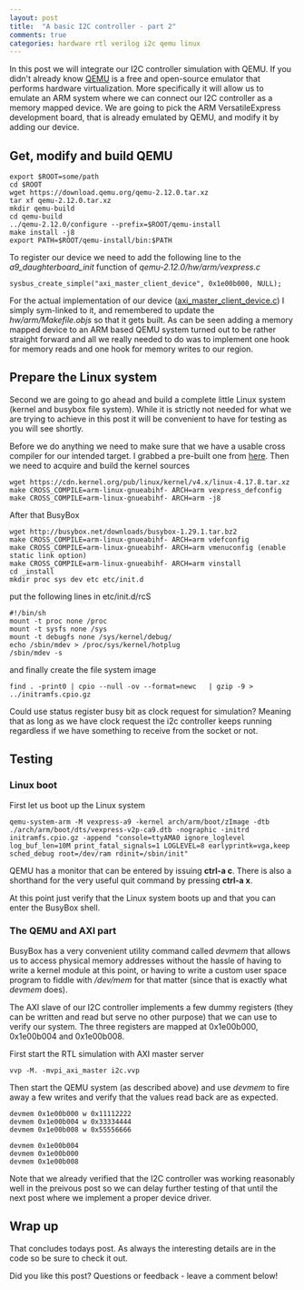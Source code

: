 ```yaml
---
layout: post
title:  "A basic I2C controller - part 2"
comments: true
categories: hardware rtl verilog i2c qemu linux
---
```


In this post we will integrate our I2C controller simulation with QEMU. If
you didn't already know [QEMU](https://en.wikipedia.org/wiki/QEMU) is a free and
open-source emulator that performs hardware virtualization. More specifically
it will allow us to emulate an ARM system where we can connect our I2C
controller as a memory mapped device. We are going to pick the ARM
VersatileExpress development board, that is already emulated by QEMU, and
modify it by adding our device.

## Get, modify and build QEMU
```
export $ROOT=some/path
cd $ROOT
wget https://download.qemu.org/qemu-2.12.0.tar.xz
tar xf qemu-2.12.0.tar.xz
mkdir qemu-build
cd qemu-build
../qemu-2.12.0/configure --prefix=$ROOT/qemu-install
make install -j8
export PATH=$ROOT/qemu-install/bin:$PATH
```

To register our device we need to add the following line to the
*a9_daughterboard_init* function of *qemu-2.12.0/hw/arm/vexpress.c*
```
sysbus_create_simple("axi_master_client_device", 0x1e00b000, NULL);
```
For the actual implementation of our device
([axi_master_client_device.c](https://github.com/markus-zzz/i2c-controller/blob/master/qemu/axi_master_client_device.c))
I simply sym-linked to it, and remembered to update the *hw/arm/Makefile.objs*
so that it gets built. As can be seen adding a memory mapped device to an ARM
based QEMU system turned out to be rather straight forward and all we really
needed to do was to implement one hook for memory reads and one hook for memory
writes to our region.

## Prepare the Linux system
Second we are going to go ahead and build a complete little Linux system
(kernel and busybox file system). While it is strictly not needed for what we
are trying to achieve in this post it will be convenient to have for testing as
you will see shortly.

Before we do anything we need to make sure that we have a usable cross compiler
for our intended target. I grabbed a pre-built one from
[here](https://releases.linaro.org/components/toolchain/binaries/latest-6/arm-linux-gnueabihf/).
Then we need to acquire and build the kernel sources
```
wget https://cdn.kernel.org/pub/linux/kernel/v4.x/linux-4.17.8.tar.xz
make CROSS_COMPILE=arm-linux-gnueabihf- ARCH=arm vexpress_defconfig
make CROSS_COMPILE=arm-linux-gnueabihf- ARCH=arm -j8
```
After that BusyBox
```
wget http://busybox.net/downloads/busybox-1.29.1.tar.bz2
make CROSS_COMPILE=arm-linux-gnueabihf- ARCH=arm vdefconfig
make CROSS_COMPILE=arm-linux-gnueabihf- ARCH=arm vmenuconfig (enable static link option)
make CROSS_COMPILE=arm-linux-gnueabihf- ARCH=arm vinstall
cd _install
mkdir proc sys dev etc etc/init.d
```
put the following lines in etc/init.d/rcS
```
#!/bin/sh
mount -t proc none /proc
mount -t sysfs none /sys
mount -t debugfs none /sys/kernel/debug/
echo /sbin/mdev > /proc/sys/kernel/hotplug
/sbin/mdev -s
```
and finally create the file system image
```
find . -print0 | cpio --null -ov --format=newc   | gzip -9 > ../initramfs.cpio.gz
```
Could use status register busy bit as clock request for simulation? Meaning
that as long as we have clock request the i2c controller keeps running
regardless if we have something to receive from the socket or not.

## Testing

### Linux boot
First let us boot up the Linux system
```
qemu-system-arm -M vexpress-a9 -kernel arch/arm/boot/zImage -dtb ./arch/arm/boot/dts/vexpress-v2p-ca9.dtb -nographic -initrd initramfs.cpio.gz -append "console=ttyAMA0 ignore_loglevel log_buf_len=10M print_fatal_signals=1 LOGLEVEL=8 earlyprintk=vga,keep sched_debug root=/dev/ram rdinit=/sbin/init"
```
QEMU has a monitor that can be entered by issuing **ctrl-a c**. There is also a
shorthand for the very useful quit command by pressing **ctrl-a x**.


At this point just verify that the Linux system boots up and that you can enter
the BusyBox shell.

### The QEMU and AXI part
BusyBox has a very convenient utility command called *devmem* that allows us to
access physical memory addresses without the hassle of having to write a kernel
module at this point, or having to write a custom user space program to fiddle
with */dev/mem* for that matter (since that is exactly what *devmem* does).

The AXI slave of our I2C controller implements a few dummy registers (they can
be written and read but serve no other purpose) that we can use to verify our
system. The three registers are mapped at 0x1e00b000, 0x1e00b004 and
0x1e00b008.

First start the RTL simulation with AXI master server
```
vvp -M. -mvpi_axi_master i2c.vvp
```
Then start the QEMU system (as described above) and use *devmem* to fire away a
few writes and verify that the values read back are as expected.

```
devmem 0x1e00b000 w 0x11112222
devmem 0x1e00b004 w 0x33334444
devmem 0x1e00b008 w 0x55556666

devmem 0x1e00b004
devmem 0x1e00b000
devmem 0x1e00b008
```
Note that we already verified that the I2C controller was working reasonably
well in the preivous post so we can delay further testing of that until the
next post where we implement a proper device driver.

## Wrap up
That concludes todays post. As always the interesting details are in the code
so be sure to check it out.

Did you like this post? Questions or feedback - leave a comment below!

